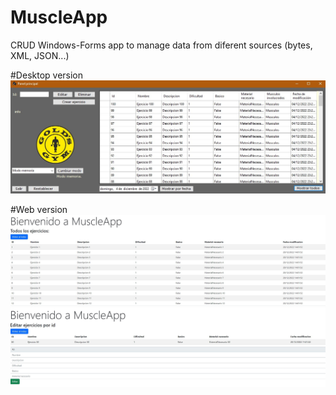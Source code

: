 # MuscleApp
CRUD Windows-Forms app to manage data from diferent sources (bytes, XML, JSON...)

#Desktop version
![Image text](https://github.com/lucas-jb/MuscleApp/blob/master/.img/img1.jpg)

#Web version
![Image text](https://github.com/lucas-jb/MuscleApp/blob/master/.img/web1.jpg)
![Image text](https://github.com/lucas-jb/MuscleApp/blob/master/.img/web2.jpg)
